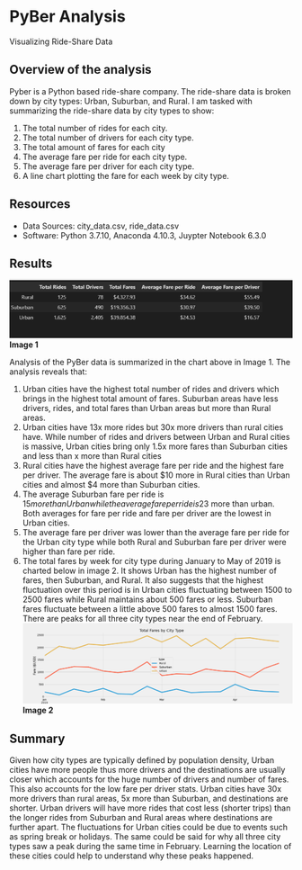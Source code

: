 # PyBer Analysis
Visualizing Ride-Share Data
## Overview of the analysis
Pyber is a Python based ride-share company. The ride-share data is broken down by city types: Urban, Suburban, and Rural. I am tasked with summarizing the ride-share data by city types to show:
1.	The total number of rides for each city.
2.	The total number of drivers for each city type.
3.	The total amount of fares for each city 
4.	The average fare per ride for each city type.
5.	The average fare per driver for each city type.
6.	A line chart plotting the fare for each week by city type.
## Resources
- Data Sources: city_data.csv, ride_data.csv
- Software: Python 3.7.10, Anaconda 4.10.3, Juypter Notebook 6.3.0

## Results
![pybersummary](Resources/pybersummary.png)
**Image 1**

Analysis of the PyBer data is summarized in the chart above in Image 1. The analysis reveals that:
1.	Urban cities have the highest total number of rides and drivers which brings in the highest total amount of fares. Suburban areas have less drivers, rides, and total fares than Urban areas but more than Rural areas. 
2.	Urban cities have 13x more rides but 30x more drivers than rural cities have. While number of rides and drivers between Urban and Rural cities is massive, Urban cities bring only 1.5x more fares than Suburban cities and less than x more than Rural cities
3.	Rural cities have the highest average fare per ride and the highest fare per driver. The average fare is about $10 more in Rural cities than Urban cities and almost $4 more than Suburban cities. 
4.	The average Suburban fare per ride is $15 more than Urban while the average fare per ride is 23$ more than urban. Both averages for fare per ride and fare per driver are the lowest in Urban cities.
5.	The average fare per driver was lower than the average fare per ride for the Urban city type while both Rural and Suburban fare per driver were higher than fare per ride.
6.	The total fares by week for city type during January to May of 2019 is charted below in image 2. It shows Urban has the highest number of fares, then Suburban, and Rural. It also suggests that the highest fluctuation over this period is in Urban cities fluctuating between 1500 to 2500 fares while Rural maintains about 500 fares or less. Suburban fares fluctuate between a little above 500 fares to almost 1500 fares. There are peaks for all three city types near the end of February. 
![PyBer_fare_summary](analysis/PyBer_fare_summary.png)
**Image 2**

## Summary
Given how city types are typically defined by population density, Urban cities have more people thus more drivers and the destinations are usually closer which accounts for the huge number of drivers and number of fares. This also accounts for the low fare per driver stats. Urban cities have 30x more drivers than rural areas, 5x more than Suburban, and destinations are shorter. Urban drivers will have more rides that cost less (shorter trips) than the longer rides from Suburban and Rural areas where destinations are further apart.
The fluctuations for Urban cities could be due to events such as spring break or holidays. The same could be said for why all three city types saw a peak during the same time in February. Learning the location of these cities could help to understand why these peaks happened. 

